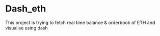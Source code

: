 # Dash_eth
This project is trying to fetch real time balance &amp; orderbook of ETH and visualise using dash
